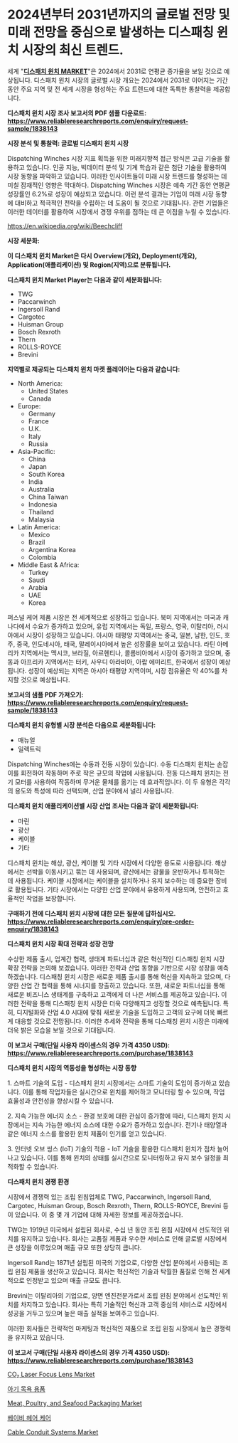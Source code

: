 <p><h1>2024년부터 2031년까지의 글로벌 전망 및 미래 전망을 중심으로 발생하는 디스패칭 윈치 시장의 최신 트렌드.</h1></p><p>세계 "<strong><a href="https://www.reliableresearchreports.com/dispatching-winches-r1838143">디스패치 윈치 MARKET</a></strong>"은 2024에서 2031로 연평균 증가율을 보일 것으로 예상됩니다. 디스패치 윈치 시장의 글로벌 시장 개요는 2024에서 2031로 이어지는 기간 동안 주요 지역 및 전 세계 시장을 형성하는 주요 트렌드에 대한 독특한 통찰력을 제공합니다.</p>
<p><strong>디스패치 윈치 시장 조사 보고서의 PDF 샘플 다운로드: <a href="https://www.reliableresearchreports.com/enquiry/request-sample/1838143">https://www.reliableresearchreports.com/enquiry/request-sample/1838143</a></strong></p>
<p><strong>시장 분석 및 통찰력: 글로벌 디스패치 윈치 시장</strong></p>
<p><p>Dispatching Winches 시장 지표 획득을 위한 미래지향적 접근 방식은 고급 기술을 활용하고 있습니다. 인공 지능, 빅데이터 분석 및 기계 학습과 같은 첨단 기술을 활용하여 시장 동향을 파악하고 있습니다. 이러한 인사이트들이 미래 시장 트렌드를 형성하는 데 미칠 잠재적인 영향은 막대하다. Dispatching Winches 시장은 예측 기간 동안 연평균 성장률인 6.2%로 성장이 예상되고 있습니다. 이런 분석 결과는 기업이 미래 시장 동향에 대비하고 적극적인 전략을 수립하는 데 도움이 될 것으로 기대됩니다. 관련 기업들은 이러한 데이터를 활용하여 시장에서 경쟁 우위를 점하는 데 큰 이점을 누릴 수 있습니다.</p></p>
<p><a href="%7CAUTHORITHY_DOMAIN_URL%7C">https://en.wikipedia.org/wiki/Beechcliff</a></p>
<p><strong>시장 세분화:</strong></p>
<p><strong>이 디스패치 윈치 Market은 다시 Overview(개요), Deployment(개요), Application(애플리케이션) 및 Region(지역)으로 분류됩니다.</strong></p>
<p><strong>디스패치 윈치 Market Player는 다음과 같이 세분화됩니다:</strong></p>
<p><ul><li>TWG</li><li>Paccarwinch</li><li>Ingersoll Rand</li><li>Cargotec</li><li>Huisman Group</li><li>Bosch Rexroth</li><li>Thern</li><li>ROLLS-ROYCE</li><li>Brevini</li></ul></p>
<p><strong>지역별로 제공되는 디스패치 윈치 마켓 플레이어는 다음과 같습니다:</strong></p>
<p><ul>
    <li>
        North America:
        <ul>
            <li>United States</li>
            <li>Canada</li>
        </ul>
    </li>
    <li>
        Europe:
        <ul>
            <li>Germany</li>
            <li>France</li>
            <li>U.K.</li>
            <li>Italy</li>
            <li>Russia</li>
        </ul>
    </li>
    <li>
        Asia-Pacific:
        <ul>
            <li>China</li>
            <li>Japan</li>
            <li>South Korea</li>
            <li>India</li>
            <li>Australia</li>
            <li>China Taiwan</li>
            <li>Indonesia</li>
            <li>Thailand</li>
            <li>Malaysia</li>
        </ul>
    </li>
    <li>
        Latin America:
        <ul>
            <li>Mexico</li>
            <li>Brazil</li>
            <li>Argentina Korea</li>
            <li>Colombia</li>
        </ul>
    </li>
    <li>
        Middle East & Africa:
        <ul>
            <li>Turkey</li>
            <li>Saudi</li>
            <li>Arabia</li>
            <li>UAE</li>
            <li>Korea</li>
        </ul>
    </li>
    </ul></p>
<p><p>퍼스널 케어 제품 시장은 전 세계적으로 성장하고 있습니다. 북미 지역에서는 미국과 캐나다에서 수요가 증가하고 있으며, 유럽 지역에서는 독일, 프랑스, 영국, 이탈리아, 러시아에서 시장이 성장하고 있습니다. 아시아 태평양 지역에서는 중국, 일본, 남한, 인도, 호주, 중국, 인도네시아, 태국, 말레이시아에서 높은 성장률을 보이고 있습니다. 라틴 아메리카 지역에서는 멕시코, 브라질, 아르헨티나, 콜롬비아에서 시장이 증가하고 있으며, 중동과 아프리카 지역에서는 터키, 사우디 아라비아, 아랍 에미리트, 한국에서 성장이 예상됩니다. 성장이 예상되는 지역은 아시아 태평양 지역이며, 시장 점유율은 약 40%를 차지할 것으로 예상됩니다.</p></p>
<p><strong>보고서의 샘플 PDF 가져오기: <a href="https://www.reliableresearchreports.com/enquiry/request-sample/1838143">https://www.reliableresearchreports.com/enquiry/request-sample/1838143</a></strong></p>
<p><strong>디스패치 윈치 유형별 시장 분석은 다음으로 세분화됩니다:</strong></p>
<p><ul><li>매뉴얼</li><li>일렉트릭</li></ul></p>
<p><p>Dispatching Winches에는 수동과 전동 시장이 있습니다. 수동 디스패치 윈치는 손잡이를 회전하여 작동하며 주로 작은 규모의 작업에 사용됩니다. 전동 디스패치 윈치는 전기 모터를 사용하여 작동하며 무거운 물체를 옮기는 데 효과적입니다. 이 두 유형은 각각의 용도와 특성에 따라 선택되며, 산업 분야에서 널리 사용됩니다.</p></p>
<p><strong>디스패치 윈치 애플리케이션별 시장 산업 조사는 다음과 같이 세분화됩니다:</strong></p>
<p><ul><li>마린</li><li>광산</li><li>케이블</li><li>기타</li></ul></p>
<p><p>디스패치 윈치는 해상, 광산, 케이블 및 기타 시장에서 다양한 용도로 사용됩니다. 해상에서는 선박을 이동시키고 묶는 데 사용되며, 광산에서는 광물을 운반하거나 투척하는 데 사용됩니다. 케이블 시장에서는 케이블을 설치하거나 유지 보수하는 데 중요한 장비로 활용됩니다. 기타 시장에서는 다양한 산업 분야에서 유용하게 사용되며, 안전하고 효율적인 작업을 보장합니다.</p></p>
<p><strong>구매하기 전에 디스패치 윈치 시장에 대한 모든 질문에 답하십시오. <a href="https://www.reliableresearchreports.com/enquiry/pre-order-enquiry/1838143">https://www.reliableresearchreports.com/enquiry/pre-order-enquiry/1838143</a></strong></p>
<p><strong>디스패치 윈치 시장 확대 전략과 성장 전망</strong></p>
<p><p>수상한 제품 출시, 업계간 협력, 생태계 파트너십과 같은 혁신적인 디스패칭 윈치 시장 확장 전략을 논의해 보겠습니다. 이러한 전략과 산업 동향을 기반으로 시장 성장을 예측하겠습니다. 디스패칭 윈치 시장은 새로운 제품 출시를 통해 혁신을 지속하고 있으며, 다양한 산업 간 협력을 통해 시너지를 창출하고 있습니다. 또한, 새로운 파트너십을 통해 새로운 비즈니스 생태계를 구축하고 고객에게 더 나은 서비스를 제공하고 있습니다. 이러한 전략을 통해 디스패칭 윈치 시장은 더욱 다양해지고 성장할 것으로 예측됩니다. 특히, 디지털화와 산업 4.0 시대에 맞춰 새로운 기술을 도입하고 고객의 요구에 더욱 빠르게 대응할 것으로 전망됩니다. 이러한 추세와 전략을 통해 디스패칭 윈치 시장은 미래에 더욱 밝은 모습을 보일 것으로 기대됩니다.</p></p>
<p><strong>이 보고서 구매(단일 사용자 라이센스의 경우 가격 4350 USD): <a href="https://www.reliableresearchreports.com/purchase/1838143">https://www.reliableresearchreports.com/purchase/1838143</a></strong></p>
<p><strong>디스패치 윈치 시장의 역동성을 형성하는 시장 동향</strong></p>
<p><p>1. 스마트 기술의 도입 - 디스패치 윈치 시장에서는 스마트 기술의 도입이 증가하고 있습니다. 이를 통해 작업자들은 실시간으로 윈치를 제어하고 모니터링 할 수 있으며, 작업 효율성과 안전성을 향상시킬 수 있습니다.</p><p>2. 지속 가능한 에너지 소스 - 환경 보호에 대한 관심이 증가함에 따라, 디스패치 윈치 시장에서는 지속 가능한 에너지 소스에 대한 수요가 증가하고 있습니다. 전기나 태양열과 같은 에너지 소스를 활용한 윈치 제품이 인기를 얻고 있습니다.</p><p>3. 인터넷 오브 씽스 (IoT) 기술의 적용 - IoT 기술을 활용한 디스패치 윈치가 점차 늘어나고 있습니다. 이를 통해 윈치의 상태를 실시간으로 모니터링하고 유지 보수 일정을 최적화할 수 있습니다.</p></p>
<p><strong>디스패치 윈치 경쟁 환경</strong></p>
<p><p>시장에서 경쟁력 있는 조립 왼침업체로 TWG, Paccarwinch, Ingersoll Rand, Cargotec, Huisman Group, Bosch Rexroth, Thern, ROLLS-ROYCE, Brevini 등이 있습니다. 이 중 몇 개 기업에 대해 자세한 정보를 제공하겠습니다.</p><p>TWG는 1919년 미국에서 설립된 회사로, 수십 년 동안 조립 왼침 시장에서 선도적인 위치를 유지하고 있습니다. 회사는 고품질 제품과 우수한 서비스로 인해 글로벌 시장에서 큰 성장을 이루었으며 매출 규모 또한 상당히 큽니다.</p><p>Ingersoll Rand는 1871년 설립된 미국의 기업으로, 다양한 산업 분야에서 사용되는 조립 왼침 제품을 생산하고 있습니다. 회사는 혁신적인 기술과 탁월한 품질로 인해 전 세계적으로 인정받고 있으며 매출 규모도 큽니다.</p><p>Brevini는 이탈리아의 기업으로, 양면 엔진전문가로서 조립 왼침 분야에서 선도적인 위치를 차지하고 있습니다. 회사는 특히 기술적인 혁신과 고객 중심의 서비스로 시장에서 성공을 거두고 있으며 높은 매출 실적을 보여주고 있습니다.</p><p>이러한 회사들은 전략적인 마케팅과 혁신적인 제품으로 조립 왼침 시장에서 높은 경쟁력을 유지하고 있습니다.</p></p>
<p><strong>이 보고서 구매(단일 사용자 라이센스의 경우 가격 4350 USD): <a href="https://www.reliableresearchreports.com/purchase/1838143">https://www.reliableresearchreports.com/purchase/1838143</a></strong></p>
<p><p><a href="https://www.linkedin.com/pulse/co-laser-focus-lens-market-forecast-global-trends-analysis-from-vqeue?trackingId=fs1NXi8TTTaKgGZ20MpqnA%3D%3D">CO₂ Laser Focus Lens Market</a></p><p><a href="https://github.com/LuckeyCorbin/Market-Research-Report-List-2/blob/main/1661545104729.md">아기 목욕 용품</a></p><p><a href="https://issuu.com/reportprime-2/docs/meat-poultry-and-seafood-packaging-_ffe3ac8bf874e1">Meat, Poultry, and Seafood Packaging Market</a></p><p><a href="https://github.com/shampaakter36/Market-Research-Report-List-2/blob/main/4625020104728.md">베이비 헤어 케어</a></p><p><a href="https://github.com/marthawweekle/Market-Research-Report-List-2/blob/main/cable-conduit-systems-market.md">Cable Conduit Systems Market</a></p></p>